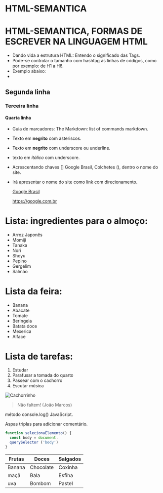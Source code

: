 # HTML-SEMANTICA

# HTML-SEMANTICA, FORMAS DE ESCREVER NA LINGUAGEM HTML

- Dando vida a estrutura HTML: Entendo o significado das Tags.
- Pode-se controlar o tamanho com hashtag às linhas de códigos, como por exemplo: de H1 a H6.
- Exemplo abaixo:
- 
##   Segunda linha
###  Terceira linha
#### Quarta linha

- Guia de marcadores: The Markdown: list of commands markdown.
- Texto em **negrito** com asteriscos.
- Texto em __negrito__ com underscore ou underline.
- texto em _itálico_ com underscore.
- Acrescentando chaves [] Google Brasil, Colchetes (), dentro o nome do site.
- Irá apresentar o nome do site como link com direcionamento.
  
  [Google Brasil](https://google.com.br)
  
  <https://google.com.br>
  
# Lista: ingredientes para o almoço:

* Arroz Japonês
 * Momiji
* Tanaka
 * Nori
* Shoyu
 * Pepino
* Gergelim
 * Salmão
   
# Lista da feira:
* Banana
 * Abacate
* Tomate
 * Beringela
* Batata doce
 * Mexerica
* Alface

# Lista de tarefas:

1. Estudar
2. Parafusar a tomada do quarto
3. Passear com o cachorro
4. Escutar música

![Cachorrinho](https://pipz.com/static/images/blog/eddie.png)

> Não faltem! (João Marcos)

método console.log() JavaScript.

Aspas triplas para adicionar comentário.
```javascript
function selecionaElemento() {
  const body = document.
  querySelector ('body')
} 
```

Frutas |  Doces  |Salgados|
-------|---------|--------|
Banana |Chocolate|Coxinha |
maçã   |  Bala   | Esfiha | 
uva    | Bombom  | Pastel |